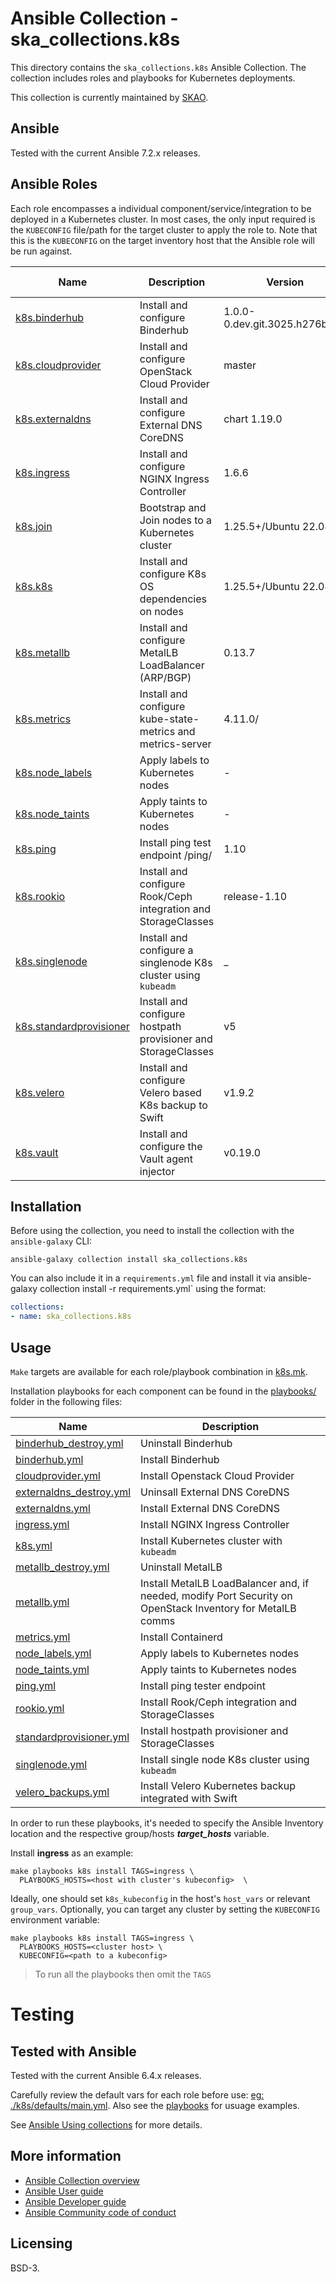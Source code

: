 # Ansible Collection - ska_collections.k8s

This directory contains the `ska_collections.k8s` Ansible Collection. The collection includes roles and playbooks for Kubernetes deployments.

This collection is currently maintained by [SKAO](https://www.skao.int/).

## Ansible

Tested with the current Ansible 7.2.x releases.

## Ansible Roles

Each role encompasses a individual component/service/integration to be deployed in a Kubernetes cluster.  In most cases, the only input required is the `KUBECONFIG` file/path for the target cluster to apply the role to.  Note that this is the `KUBECONFIG` on the target inventory host that the Ansible role will be run against.

| Name | Description | Version | K8s Requirements |
| ---- | ----------- | ------- | --- |
| [k8s.binderhub](./roles/binderhub) | Install and configure Binderhub | 1.0.0-0.dev.git.3025.h276be90 | 1.25.5+ |
| [k8s.cloudprovider](./roles/cloudprovider) | Install and configure OpenStack Cloud Provider | master | 1.25.5+ |
| [k8s.externaldns](./roles/externaldns) | Install and configure External DNS CoreDNS| chart 1.19.0 | 1.25.5+ |
| [k8s.ingress](./roles/ingress) | Install and configure NGINX Ingress Controller | 1.6.6 | 1.25.5+ |
| [k8s.join](./roles/join) | Bootstrap and Join nodes to a Kubernetes cluster | 1.25.5+/Ubuntu 22.04 | 1.25.5+ |
| [k8s.k8s](./roles/k8s) | Install and configure K8s OS dependencies on nodes | 1.25.5+/Ubuntu 22.04 | 1.25.5+ |
| [k8s.metallb](./roles/metallb) | Install and configure MetalLB LoadBalancer (ARP/BGP)  | 0.13.7 | 1.25.5+ |
| [k8s.metrics](./roles/metrics) | Install and configure kube-state-metrics and metrics-server | 4.11.0/ | 1.25.5+ |
| [k8s.node_labels](./roles/node_labels) | Apply labels to Kubernetes nodes | - | 1.25.5+ |
| [k8s.node_taints](./roles/node_taints) | Apply taints to Kubernetes nodes | - | 1.25.5+ |
| [k8s.ping](./roles/ping) | Install ping test endpoint /ping/ | 1.10 | 1.25.5+ |
| [k8s.rookio](./roles/rookio) | Install and configure Rook/Ceph integration and StorageClasses | release-1.10 | 1.25.5+ |
| [k8s.singlenode](./roles/singlenode) | Install and configure a singlenode K8s cluster using `kubeadm` | _ | 1.26.4+ |
| [k8s.standardprovisioner](./roles/standardprovisioner) | Install and configure hostpath provisioner and StorageClasses | v5 | 1.25.5+ |
| [k8s.velero](./roles/velero) | Install and configure Velero based K8s backup to Swift | v1.9.2 | 1.25.5+ |
| [k8s.vault](./roles/vault) | Install and configure the Vault agent injector | v0.19.0 | 1.25.5+ |

## Installation

Before using the collection, you need to install the collection with the `ansible-galaxy` CLI:

    ansible-galaxy collection install ska_collections.k8s

You can also include it in a `requirements.yml` file and install it via ansible-galaxy collection install -r requirements.yml` using the format:

```yaml
collections:
- name: ska_collections.k8s
```

## Usage

`Make` targets are available for each role/playbook combination in [k8s.mk](../../../resources/jobs/k8s.mk).

Installation playbooks for each component can be found in the [playbooks/](./playbooks) folder in the following files:

| Name | Description |
| ---- | ----------- |
| [binderhub_destroy.yml](./playbooks/binderhub_destroy.yml) | Uninstall Binderhub |
| [binderhub.yml](./playbooks/binderhub.yml) | Install Binderhub |
| [cloudprovider.yml](./playbooks/cloudprovider.yml) | Install Openstack Cloud Provider |
| [externaldns_destroy.yml](./playbooks/externaldns_destroy.yml) | Uninsall External DNS CoreDNS |
| [externaldns.yml](./playbooks/externaldns.yml) | Install External DNS CoreDNS |
| [ingress.yml](./playbooks/ingress.yml) | Install NGINX Ingress Controller |
| [k8s.yml](./playbooks/k8s.yml) | Install Kubernetes cluster with `kubeadm` |
| [metallb_destroy.yml](./playbooks/metallb_destroy.yml) | Uninstall MetalLB |
| [metallb.yml](./playbooks/metallb.yml) | Install MetalLB LoadBalancer and, if needed, modify Port Security on OpenStack Inventory for MetalLB comms|
| [metrics.yml](./playbooks/metrics.yml) | Install Containerd|
| [node_labels.yml](./playbooks/node_labels.yml) | Apply labels to Kubernetes nodes |
| [node_taints.yml](./playbooks/node_taints.yml) | Apply taints to Kubernetes nodes |
| [ping.yml](./playbooks/ping.yml) | Install ping tester endpoint |
| [rookio.yml](./playbooks/rookio.yml) | Install Rook/Ceph integration and StorageClasses |
| [standardprovisioner.yml](./playbooks/standardprovisioner.yml) | Install hostpath provisioner and StorageClasses |
| [singlenode.yml](./playbooks/singlenode.yml) | Install single node K8s cluster using `kubeadm` |
| [velero_backups.yml](./playbooks/velero_backups.yml) | Install Velero Kubernetes backup integrated with Swift |

In order to run these playbooks, it's needed to specify the Ansible Inventory location and the respective group/hosts ***target_hosts*** variable.

Install **ingress** as an example:
```
make playbooks k8s install TAGS=ingress \
  PLAYBOOKS_HOSTS=<host with cluster's kubeconfig>  \
```

Ideally, one should set `k8s_kubeconfig` in the host's `host_vars` or relevant `group_vars`. Optionally, you can target any cluster by setting the `KUBECONFIG` environment variable:

```
make playbooks k8s install TAGS=ingress \
  PLAYBOOKS_HOSTS=<cluster host> \
  KUBECONFIG=<path to a kubeconfig>
```


> To run all the playbooks then omit the `TAGS`


# Testing

## Tested with Ansible

Tested with the current Ansible 6.4.x releases.

Carefully review the default vars for each role before use: [eg: ./k8s/defaults/main.yml](./k8s/defaults/main.yml).
Also see the [playbooks](./playbooks/) for usuage examples.


See [Ansible Using collections](https://docs.ansible.com/ansible/latest/user_guide/collections_using.html) for more details.

## More information

- [Ansible Collection overview](https://github.com/ansible-collections/overview)
- [Ansible User guide](https://docs.ansible.com/ansible/latest/user_guide/index.html)
- [Ansible Developer guide](https://docs.ansible.com/ansible/latest/dev_guide/index.html)
- [Ansible Community code of conduct](https://docs.ansible.com/ansible/latest/community/code_of_conduct.html)

## Licensing

BSD-3.
